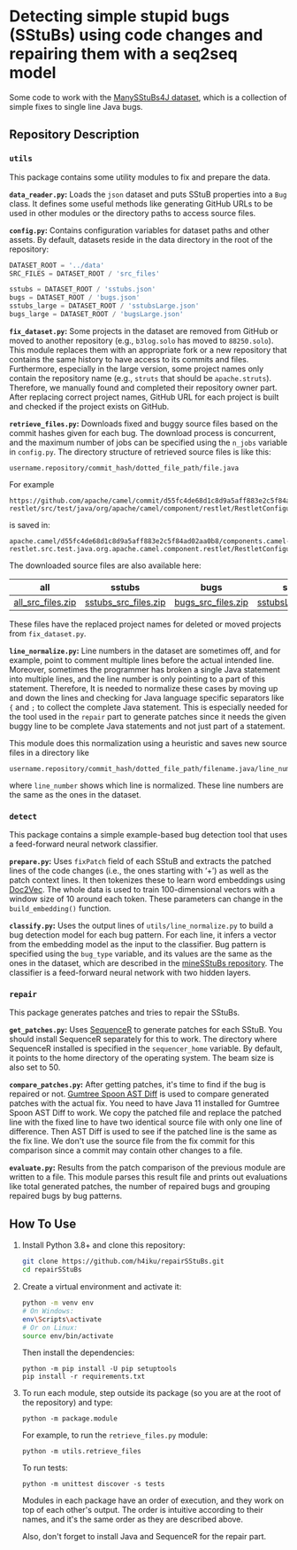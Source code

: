 # Detecting simple stupid bugs (SStuBs) using code changes and repairing them with a seq2seq model

Some code to work with the [ManySStuBs4J dataset](https://doi.org/10.5281/zenodo.3653444), which is a collection of simple fixes to single line Java bugs.

## Repository Description

### `utils`

This package contains some utility modules to fix and prepare the data.

**`data_reader.py`:**
Loads the `json` dataset and puts SStuB properties into a `Bug` class. It defines some useful methods like generating GitHub URLs to be used in other modules or the directory paths to access source files.

**`config.py`:**
Contains configuration variables for dataset paths and other assets. By default, datasets reside in the data directory in the root of the repository:

```python
DATASET_ROOT = '../data'
SRC_FILES = DATASET_ROOT / 'src_files'

sstubs = DATASET_ROOT / 'sstubs.json'
bugs = DATASET_ROOT / 'bugs.json'
sstubs_large = DATASET_ROOT / 'sstubsLarge.json'
bugs_large = DATASET_ROOT / 'bugsLarge.json'
```

**`fix_dataset.py`:**
Some projects in the dataset are removed from GitHub or moved to another repository (e.g., `b3log.solo` has moved to `88250.solo`). This module replaces them with an appropriate fork or a new repository that contains the same history to have access to its commits and files. Furthermore, especially in the large version, some project names only contain the repository name (e.g., `struts` that should be `apache.struts`). Therefore, we manually found and completed their repository owner part. After replacing correct project names, GitHub URL for each project is built and checked if the project exists on GitHub.

**`retrieve_files.py`:**
Downloads fixed and buggy source files based on the commit hashes given for each bug. The download process is concurrent, and the maximum number of jobs can be specified using the `n_jobs` variable in `config.py`. The directory structure of retrieved source files is like this:

```
username.repository/commit_hash/dotted_file_path/file.java
```

For example

```
https://github.com/apache/camel/commit/d55fc4de68d1c8d9a5aff883e2c5f84ad02aa0b8/components/camel-restlet/src/test/java/org/apache/camel/component/restlet/RestletConfigurationTest.java
```

is saved in:

```
apache.camel/d55fc4de68d1c8d9a5aff883e2c5f84ad02aa0b8/components.camel-restlet.src.test.java.org.apache.camel.component.restlet/RestletConfigurationTest.java
```

The downloaded source files are also available here:

| all | sstubs | bugs | sstubsLarge | bugsLarge |
|-----|--------|------|-------------|-----------|
[all_src_files.zip](https://www.mediafire.com/file/q68ejrted7hfxtq/all_src_files.zip/file) | [sstubs_src_files.zip](https://www.mediafire.com/file/ry8zs6u14bdl4dp/sstubs_src_files.zip/file) | [bugs_src_files.zip](https://www.mediafire.com/file/8933v6lyig3zhb7/bugs_src_files.zip/file) | [sstubsLarge_src_files.zip](https://www.mediafire.com/file/6y3fziwvof3nucp/sstubsLarge_src_files.zip/file) | [bugsLarge_src_files.zip](https://www.mediafire.com/file/66ekj086uit5dk4/bugsLarge_src_files.zip/file) |

These files have the replaced project names for deleted or moved projects from `fix_dataset.py`.

**`line_normalize.py`:**
Line numbers in the dataset are sometimes off, and for example, point to comment multiple lines before the actual intended line. Moreover, sometimes the programmer has broken a single Java statement into multiple lines, and the line number is only pointing to a part of this statement. Therefore, It is needed to normalize these cases by moving up and down the lines and checking for Java language specific separators like `{` and `;` to collect the complete Java statement. This is especially needed for the tool used in the `repair` part to generate patches since it needs the given buggy line to be complete Java statements and not just part of a statement.

This module does this normalization using a heuristic and saves new source files in a directory like

```
username.repository/commit_hash/dotted_file_path/filename.java/line_number
```

where `line_number` shows which line is normalized. These line numbers are the same as the ones in the dataset.


### `detect`

This package contains a simple example-based bug detection tool that uses a feed-forward neural network classifier.

**`prepare.py`:**
Uses `fixPatch` field of each SStuB and extracts the patched lines of the code changes (i.e., the ones starting with ‘+’) as well as the patch context lines. It then tokenizes these to learn word embeddings using [Doc2Vec](https://radimrehurek.com/gensim_3.8.3/models/doc2vec.html). The whole data is used to train 100-dimensional vectors with a window size of 10 around each token. These parameters can change in the `build_embedding()` function.

**`classify.py`:**
Uses the output lines of `utils/line_normalize.py` to build a bug detection model for each bug pattern. For each line, it infers a vector from the embedding model as the input to the classifier. Bug pattern is specified using the ‍`bug_type` variable, and its values are the same as the ones in the dataset, which are described in the [mineSStuBs repository](https://github.com/mast-group/mineSStuBs). The classifier is a feed-forward neural network with two hidden layers. 


### `repair`

This package generates patches and tries to repair the SStuBs.

**`get_patches.py`:**
Uses [SequenceR](https://github.com/KTH/chai) to generate patches for each SStuB. You should install SequenceR separately for this to work. The directory where SequenceR installed is specified in the `sequencer_home` variable. By default, it points to the home directory of the operating system. The beam size is also set to 50.

**`compare_patches.py`:**
After getting patches, it's time to find if the bug is repaired or not. [Gumtree Spoon AST Diff](https://github.com/SpoonLabs/gumtree-spoon-ast-diff/) is used to compare generated patches with the actual fix. You need to have Java 11 installed for Gumtree Spoon AST Diff to work. We copy the patched file and replace the patched line with the fixed line to have two identical source file with only one line of difference. Then AST Diff is used to see if the patched line is the same as the fix line. We don't use the source file from the fix commit for this comparison since a commit may contain other changes to a file.

**`evaluate.py`:**
Results from the patch comparison of the previous module are written to a file. This module parses this result file and prints out evaluations like total generated patches, the number of repaired bugs and grouping repaired bugs by bug patterns.


## How To Use

1. Install Python 3.8+ and clone this repository:

    ```bash
    git clone https://github.com/h4iku/repairSStuBs.git
    cd repairSStuBs
    ```

2. Create a virtual environment and activate it:

    ```bash
    python -m venv env
    # On Windows:
    env\Scripts\activate
    # Or on Linux:
    source env/bin/activate
    ```

    Then install the dependencies:

    ```
    python -m pip install -U pip setuptools
    pip install -r requirements.txt
    ```

3. To run each module, step outside its package (so you are at the root of the repository) and type:

    ```
    python -m package.module
    ```

    For example, to run the `retrieve_files.py` module:

    ```
    python -m utils.retrieve_files
    ```

    To run tests:

    ```
    python -m unittest discover -s tests
    ```

    Modules in each package have an order of execution, and they work on top of each other's output. The order is intuitive according to their names, and it's the same order as they are described above.

    Also, don't forget to install Java and SequenceR for the repair part.